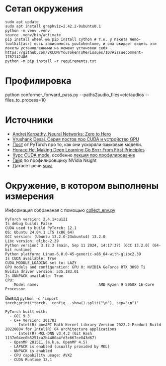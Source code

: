 


# Сетап окружения


```shell
sudo apt update
sudo apt install graphviz=2.42.2-9ubuntu0.1
python -m venv .venv
source .venv/bin/activate
pip install wheel && pip install cython # т.к. у пакета nemo-toolkit[asr] есть зависимость youtokentome, и она ожидает видеть эти пакеты установленными на момент установки себя https://github.com/VKCOM/YouTokenToMe/issues/107#issuecomment-1762142486
python -m pip install -r requirements.txt
```


# Профилировка
python conformer_forward_pass.py --paths2audio_files=etc/audios --files_to_process=10

# Источники

- [Andrej Karpathy, Neural Networks: Zero to Hero](https://www.youtube.com/playlist?list=PLAqhIrjkxbuWI23v9cThsA9GvCAUhRvKZ)
- [Vrushank Desai, Серия постов про CUDA и устройство GPU](https://www.vrushankdes.ai/diffusion-inference-optimization)
- [Пост](https://pytorch.org/blog/accelerating-generative-ai-2/) от PyTorch про то, как они ускоряли языковые модели. 
- [Horace He, Making Deep Learning Go Brrrr From First Principles](https://horace.io/brrr_intro.html)
- [Курс CUDA mode](https://www.youtube.com/@CUDAMODE/videos), особенно [лекция про профилирование](https://www.youtube.com/watch?v=LuhJEEJQgUM)
- [Гайд](https://docs.nvidia.com/nsight-systems/UserGuide/index.html) по профилировщику NVidia Nsight
- Датасет речи [sova](https://github.com/sovaai/sova-dataset)

# Окружение, в котором выполнены измерения
Информация собранaная  с помощью [collect_env.py](https://raw.githubusercontent.com/pytorch/pytorch/main/torch/utils/collect_env.py)

```
PyTorch version: 2.4.1+cu121
Is debug build: False
CUDA used to build PyTorch: 12.1
OS: Ubuntu 24.04.1 LTS (x86_64)
GCC version: (Ubuntu 13.2.0-23ubuntu4) 13.2.0
Libc version: glibc-2.39
Python version: 3.12.3 (main, Sep 11 2024, 14:17:37) [GCC 13.2.0] (64-bit runtime)
Python platform: Linux-6.8.0-45-generic-x86_64-with-glibc2.39
Is CUDA available: True
CUDA_MODULE_LOADING set to: LAZY
GPU models and configuration: GPU 0: NVIDIA GeForce RTX 3090 Ti
Nvidia driver version: 535.183.01
Is XNNPACK available: True
CPU:
    Model name:                           AMD Ryzen 9 5950X 16-Core Processor
```

Вывод `python -c 'import torch;print(*torch.__config__.show().split("\n"), sep="\n")'`

```
PyTorch built with:
  - GCC 9.3
  - C++ Version: 201703
    - Intel(R) oneAPI Math Kernel Library Version 2022.2-Product Build 20220804 for Intel(R) 64 architecture applications
    - Intel(R) MKL-DNN v3.4.2 (Git Hash 1137e04ec0b5251ca2b4400a4fd3c667ce843d67)
  - OpenMP 201511 (a.k.a. OpenMP 4.5)
  - LAPACK is enabled (usually provided by MKL)
  - NNPACK is enabled
  - CPU capability usage: AVX2
  - CUDA Runtime 12.1
```